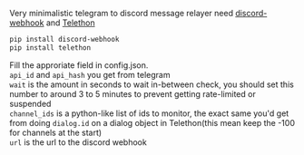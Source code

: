 Very minimalistic telegram to discord message relayer need [discord-webhook](https://pypi.org/project/discord-webhook/) and [Telethon](https://github.com/LonamiWebs/Telethon)
```bash
pip install discord-webhook
pip install telethon
```

Fill the approriate field in config.json.  
`api_id` and `api_hash` you get from telegram  
`wait` is the amount in seconds to wait in-between check, you should set this number to around 3 to 5 minutes to prevent getting rate-limited or suspended  
`channel_ids` is a python-like list of ids to monitor, the exact same you'd get from doing `dialog.id` on a dialog object in Telethon(this mean keep the -100 for channels at the start)  
`url` is the url to the discord webhook
